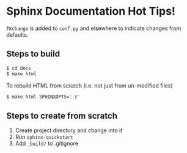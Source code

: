 # Sphinx Documentation Hot Tips!





`TKchange` is added to `conf.py` and elsewhere to indicate changes from defaults.

## Steps to build

```sh
$ cd docs
$ make html
```

To rebuild HTML from scratch (i.e. not just from un-modified files)

```sh
$ make html SPHINXOPTS='-E'
```




## Steps to create from scratch

1. Create project directory and change into it
2. Run `sphinx-quickstart`
3. Add `_build/` to .gitignore




